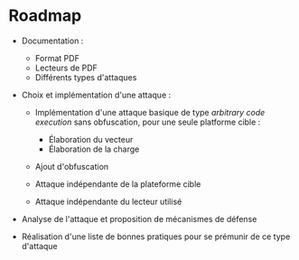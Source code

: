 # Roadmap

- Documentation : 
  - Format PDF
  - Lecteurs de PDF
  - Différents types d'attaques

- Choix et implémentation d'une attaque : 
  - Implémentation d'une attaque basique de type *arbitrary code execution* sans obfuscation, pour une seule platforme cible : 
    - Élaboration du vecteur 
    - Élaboration de la charge 

  - Ajout d'obfuscation 
  - Attaque indépendante de la plateforme cible 
  - Attaque indépendante du lecteur utilisé 

- Analyse de l'attaque et proposition de mécanismes de défense

- Réalisation d'une liste de bonnes pratiques pour se prémunir de ce type d'attaque 


